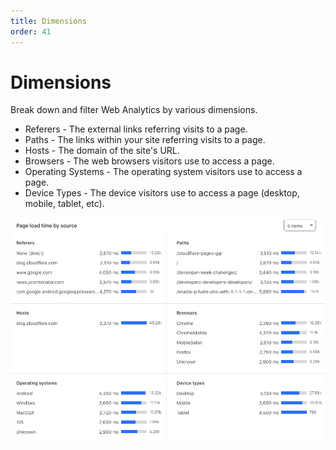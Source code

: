 ```yaml
---
title: Dimensions
order: 41
---
```


# Dimensions

Break down and filter Web Analytics by various dimensions.

<ul>
<li>Referers - The external links referring visits to a page.</li>
<li>Paths - The links within your site referring visits to a page.</li>
<li>Hosts - The domain of the site's URL.</li>
<li>Browsers - The web browsers visitors use to access a page.</li>
<li>Operating Systems - The operating system visitors use to access a page.</li>
<li>Device Types - The device visitors use to access a page (desktop, mobile, tablet, etc).</li>
</ul>

![Web Analytics dimensions](../../../static/images/dash-web_analytics-dimensions.png)